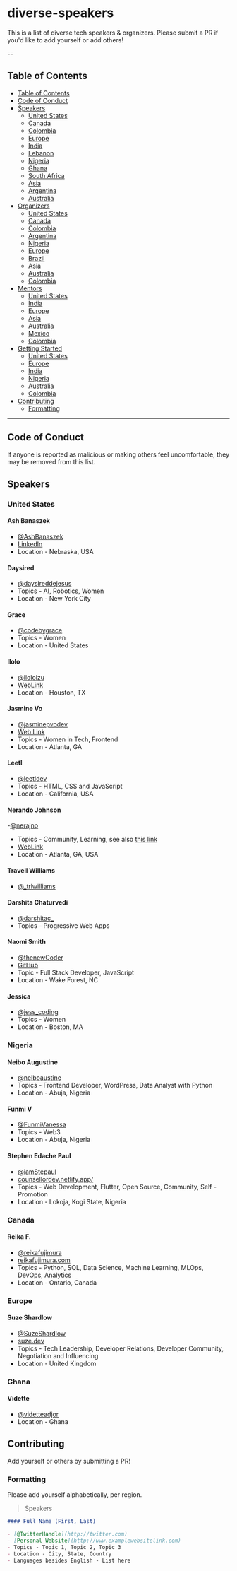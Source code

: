 # diverse-speakers
This is a list of diverse tech speakers & organizers. Please submit a PR if you'd like to add yourself or add others!

--

## Table of Contents

- [Table of Contents](#table-of-contents)
- [Code of Conduct](#code-of-conduct)
- [Speakers](#speakers)
  - [United States](#united-states)
  - [Canada](#canada)
  - [Colombia](#colombia)
  - [Europe](#europe)
  - [India](#india)
  - [Lebanon](#lebanon)
  - [Nigeria](#nigeria)
  - [Ghana](#ghana)
  - [South Africa](#south-africa)
  - [Asia](#asia)
  - [Argentina](#argentina)
  - [Australia](#australia)
- [Organizers](#organizers)
  - [United States](#united-states-1)
  - [Canada](#canada-1)
  - [Colombia](#colombia)
  - [Argentina](#argentina-1)
  - [Nigeria](#nigeria-1)
  - [Europe](#europe-1)
  - [Brazil](#brazil)
  - [Asia](#asia-1)
  - [Australia](#australia)
  - [Colombia](#colombia)
- [Mentors](#mentors)
  - [United States](#united-states-2)
  - [India](#india-1)
  - [Europe](#europe-2)
  - [Asia](#asia-2)
  - [Australia](#australia)
  - [Mexico](#mexico)
  - [Colombia](#colombia)
- [Getting Started](#getting-started)
  - [United States](#united-states-3)
  - [Europe](#europe-3)
  - [India](#india-2)
  - [Nigeria](#nigeria-2)
  - [Australia](#australia)
  - [Colombia](#colombia)
- [Contributing](#contributing)
  - [Formatting](#formatting)

---

## Code of Conduct

If anyone is reported as malicious or making others feel uncomfortable, they may be removed from this list.

## Speakers

### United States

#### Ash Banaszek
- [@AshBanaszek](https://twitter.com/AshBanaszek)
- [LinkedIn](http://linkedin.com/in/ashmb)
- Location - Nebraska, USA

#### Daysired
- [@daysireddejesus](https://twitter.com/daysireddejesus)
- Topics - AI, Robotics, Women
- Location - New York City

#### Grace
- [@codebygrace](https://twitter.com/codebygrace)
- Topics - Women
- Location - United States

#### Ilolo
- [@iloloizu](https://twitter.com/iloloizu)
- [WebLink](https://linktr.ee/ilolo)
- Location - Houston, TX

#### Jasmine Vo
- [@jasminepvodev](https://twitter.com/jasminepvodev)
- [Web Link](jasminepvo.netlify.app)
- Topics - Women in Tech, Frontend
- Location - Atlanta, GA

#### Leetl
- [@leetldev](https://twitter.com/leetldev)
- Topics - HTML, CSS and JavaScript
- Location - California, USA

#### Nerando Johnson
-[@nerajno](https://twitter.com/nerajno)
- Topics - Community, Learning, see also [this link](https://sessionize.com/Nerajno/)
- [WebLink](https://developingdvlpr.com/)
- Location - Atlanta, GA, USA

#### Travell Williams
- [@_trlwilliams](https://twitter.com/_trlwilliams)

#### 

#### Darshita Chaturvedi
- [@darshitac_](https://twitter.com/darshitac_)
- Topics - Progressive Web Apps

#### Naomi Smith
- [@thenewCoder](https://twitter.com/thenewCoder)
- [GitHub](https://github.com/smithnaomi)
- Topic - Full Stack Developer, JavaScript
- Location - Wake Forest, NC

#### Jessica
- [@jess_coding](https://twitter.com/jess_coding)
- Topics - Women
- Location - Boston, MA

### Nigeria

#### Neibo Augustine
- [@neiboaustine](https://twitter.com/neiboaustine)
- Topics - Frontend Developer, WordPress, Data Analyst with Python
- Location - Abuja, Nigeria

#### Funmi V
- [@FunmiVanessa](https://twitter.com/FunmiVanessa)
- Topics - Web3
- Location - Abuja, Nigeria

#### Stephen Edache Paul
- [@iamStepaul](https://twitter.com/iamStepaul)
- [counsellordev.netlify.app/](https://counsellordev.netlify.app/)
- Topics - Web Development, Flutter, Open Source, Community, Self - Promotion
- Location - Lokoja, Kogi State, Nigeria

### Canada
#### Reika F.
- [@reikafujimura](https://twitter.com/reikafujimura)
- [reikafujimura.com](https://www.reikafujimura.com/)
- Topics - Python, SQL, Data Science, Machine Learning, MLOps, DevOps, Analytics
- Location - Ontario, Canada

### Europe
#### Suze Shardlow
- [@SuzeShardlow](https://twitter.com/SuzeShardlow)
- [suze.dev](https://suze.dev/)
- Topics - Tech Leadership, Developer Relations, Developer Community, Negotiation and Influencing
- Location - United Kingdom

### Ghana
#### Vidette
- [@videtteadjor](https://twitter.com/videtteadjor)
- Location - Ghana


## Contributing

Add yourself or others by submitting a PR!

### Formatting

Please add yourself alphabetically, per region.

> Speakers

```markdown
#### Full Name (First, Last)

- [@TwitterHandle](http://twitter.com)
- [Personal Website](http://www.examplewebsitelink.com)
- Topics - Topic 1, Topic 2, Topic 3
- Location - City, State, Country
- Languages besides English - List here
```
